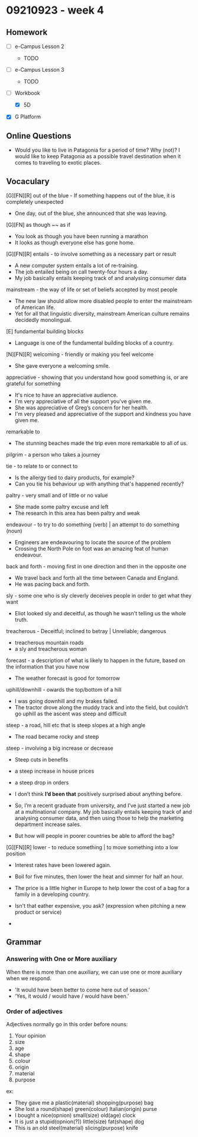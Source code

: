 
# 09210923 - week 4
## Homework
- [ ] e-Campus Lesson 2 
	- TODO
- [ ] e-Campus Lesson 3
	- TODO
- [ ] Workbook
	- [X] 5D
- [X] G Platform


## Online Questions
- Would you like to live in Patagonia for a period of time? Why (not)?
I would like to keep Patagonia as a possible travel destination when it comes to traveling to exotic places.

## Vocaculary

[G][FN][R] out of the blue - If something happens out of the blue, it is completely unexpected
- One day, out of the blue, she announced that she was leaving.

[G][FN] as though ~~ as if
- You look as though you have been running a marathon
- It looks as though everyone else has gone home.

[G][FN][R] entails -  to involve something as a necessary part or result
- A new computer system entails a lot of re-training.
- The job entailed being on call twenty-four hours a day.
- My job basically entails keeping track of and analysing consumer data

mainstream - the way of life or set of beliefs accepted by most people
- The new law should allow more disabled people to enter the mainstream of American life.
- Yet for all that linguistic diversity, mainstream American culture remains decidedly monolingual. 

[E] fundamental building blocks
- Language is one of the fundamental building blocks of a country. 

[N][FN][R] welcoming -  friendly or making you feel welcome
- She gave everyone a welcoming smile.

appreciative - showing that you understand how good something is, or are grateful for something
- It's nice to have an appreciative audience.
- I'm very appreciative of all the support you've given me.
- She was appreciative of Greg’s concern for her health.
-  I'm very pleased and appreciative of the support and kindness you have given me.

remarkable to
- The stunning beaches made the trip even more remarkable to all of us. 

pilgrim - a person who takes a journey

tie - to relate to or connect to
- Is the allergy tied to dairy products, for example?
- Can you tie his behaviour up with anything that's happened recently?

paltry - very small and of little or no value
- She made some paltry excuse and left
- The research in this area has been paltry and weak

endeavour - to try to do something (verb) | an attempt to do something (noun)
- Engineers are endeavouring to locate the source of the problem
- Crossing the North Pole on foot was an amazing feat of human endeavour.
 
back and forth - moving first in one direction and then in the opposite one
- We travel back and forth all the time between Canada and England.
-  He was pacing back and forth.

sly - some one who is sly cleverly deceives people in order to get what they want
- Eliot looked sly and deceitful, as though he wasn't telling us the whole truth.

treacherous - Deceitful; inclined to betray | Unreliable; dangerous
- treacherous mountain roads
- a sly and treacherous woman

forecast - a description of what is likely to happen in the future, based on the information that you have now
- The weather forecast is good for tomorrow

uphill/downhill - owards the top/bottom of a hill 
- I was going downhill and my brakes failed.
- The tractor drove along the muddy track and into the field, but couldn’t go uphill as the ascent was steep and difficult

steep -  a road, hill etc that is steep slopes at a high angle
-  The road became rocky and steep

steep - involving a big increase or decrease
- Steep cuts in benefits 
- a steep increase in house prices
- a steep drop in orders

- I don’t think **I’d been that** positively surprised about anything before.

- So, I’m a recent graduate from university, and I’ve just started a new job at a multinational company. My job basically entails keeping track of and analysing consumer data, and then using those to help the marketing department increase sales.

- But how will people in poorer countries be able to afford the bag?

[G][FN][R] lower - to reduce something | to move something into a low position
- Interest rates have been lowered again.
- Boil for five minutes, then lower the heat and simmer for half an hour.
- The price is a little higher in Europe to help lower the cost of a bag for a family in a developing country.

- Isn't that eather expensive, you ask? (expression when pitching a new product or service)
- 

## Grammar 

### Answering with One or More auxiliary 
When there is more than one auxiliary, we can use one or more auxiliary when we respond. 
- 'It would have been better to come here out of season.’
- ‘Yes, it would / would have / would have been.’

### Order of adjectives
Adjectives normally go in this order before nouns:

1. Your opinion
2. size
3. age 
4. shape
5. colour
6. origin
7. material
8. purpose

ex: 
- They gave me a plastic(material) shopping(purpose) bag
- She lost a round(shape) green(colour) Italian(origin) purse
- I bought a nice(opnion) small(size) old(age) clock
- It is just a stupid(opnion(?)) little(size) fat(shape) dog
- This is an old steel(material) slicing(purpose) knife 

